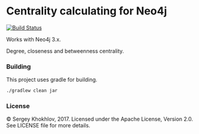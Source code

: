 # Centrality calculating for Neo4j

[![Build Status](https://travis-ci.org/skhokhlov/neo4j-lego.svg?branch=master)](https://travis-ci.org/skhokhlov/neo4j-lego)

Works with Neo4j 3.x.

Degree, closeness and betweenness centrality.

### Building

This project uses gradle for building.

```bash
./gradlew clean jar
```



### License

© Sergey Khokhlov, 2017. Licensed under the Apache License, Version 2.0. See LICENSE file for more details.